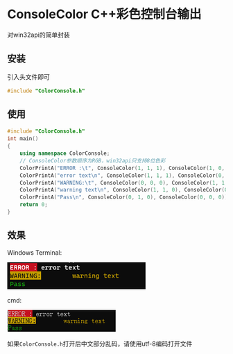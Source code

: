 # ConsoleColor C++彩色控制台输出

对win32api的简单封装

## 安装

引入头文件即可

```c++
#include "ColorConsole.h"
```

## 使用

```C++
#include "ColorConsole.h"
int main()
{
	using namespace ColorConsole;
	// ConsoleColor参数顺序为RGB，win32api只支持8位色彩
	ColorPrintA("ERROR :\t", ConsoleColor(1, 1, 1), ConsoleColor(1, 0, 0));
	ColorPrintA("error text\n", ConsoleColor(1, 1, 1), ConsoleColor(0, 0, 0));
	ColorPrintA("WARNING:\t", ConsoleColor(0, 0, 0), ConsoleColor(1, 1, 0));
	ColorPrintA("warning text\n", ConsoleColor(1, 1, 0), ConsoleColor(0, 0, 0));
	ColorPrintA("Pass\n", ConsoleColor(0, 1, 0), ConsoleColor(0, 0, 0));
	return 0;
}
```

## 效果

Windows Terminal:

![Windows Terminal](./img/WindowsTerminal.png)

cmd:

![CMD](./img/cmd.png)

如果`ColorConsole.h`打开后中文部分乱码，请使用utf-8编码打开文件